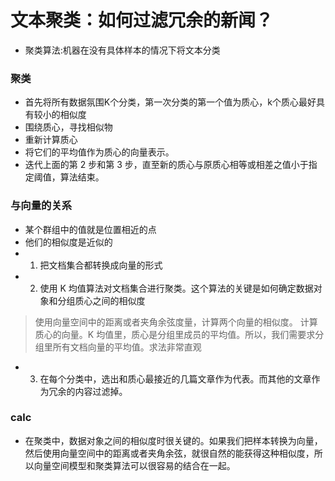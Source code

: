 # 文本聚类：如何过滤冗余的新闻？
- 聚类算法:机器在没有具体样本的情况下将文本分类
### 聚类
- 首先将所有数据氛围K个分类，第一次分类的第一个值为质心，k个质心最好具有较小的相似度
- 围绕质心，寻找相似物
- 重新计算质心
- 将它们的平均值作为质心的向量表示。
- 迭代上面的第 2 步和第 3 步，直至新的质心与原质心相等或相差之值小于指定阈值，算法结束。

### 与向量的关系
- 某个群组中的值就是位置相近的点
- 他们的相似度是近似的
- 1. 把文档集合都转换成向量的形式
- 2. 使用 K 均值算法对文档集合进行聚类。这个算法的关键是如何确定数据对象和分组质心之间的相似度
> 使用向量空间中的距离或者夹角余弦度量，计算两个向量的相似度。
> 计算质心的向量。K 均值里，质心是分组里成员的平均值。所以，我们需要求分组里所有文档向量的平均值。求法非常直观
- 3. 在每个分类中，选出和质心最接近的几篇文章作为代表。而其他的文章作为冗余的内容过滤掉。

### calc
- 在聚类中，数据对象之间的相似度时很关键的。如果我们把样本转换为向量，然后使用向量空间中的距离或者夹角余弦，就很自然的能获得这种相似度，所以向量空间模型和聚类算法可以很容易的结合在一起。